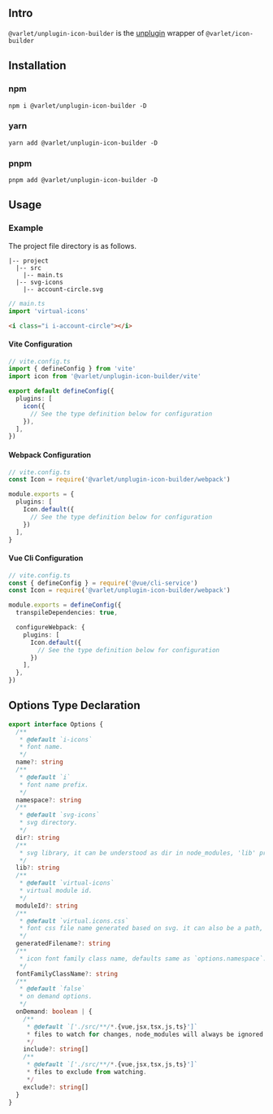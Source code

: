 ## Intro

`@varlet/unplugin-icon-builder` is the [unplugin](https://github.com/unjs/unplugin) wrapper of `@varlet/icon-builder`

## Installation

### npm

```shell
npm i @varlet/unplugin-icon-builder -D
```

### yarn

```shell
yarn add @varlet/unplugin-icon-builder -D
```

### pnpm

```shell
pnpm add @varlet/unplugin-icon-builder -D
```

## Usage

### Example

The project file directory is as follows.

```
|-- project
  |-- src
    |-- main.ts
  |-- svg-icons
    |-- account-circle.svg
```

```ts
// main.ts
import 'virtual-icons'
```

```html
<i class="i i-account-circle"></i>
```

#### Vite Configuration

```ts
// vite.config.ts
import { defineConfig } from 'vite'
import icon from '@varlet/unplugin-icon-builder/vite'

export default defineConfig({
  plugins: [
    icon({
      // See the type definition below for configuration
    }),
  ],
})
```

#### Webpack Configuration

```ts
// vite.config.ts
const Icon = require('@varlet/unplugin-icon-builder/webpack')

module.exports = {
  plugins: [
    Icon.default({ 
      // See the type definition below for configuration
    })
  ],
}
```

#### Vue Cli Configuration

```ts
// vite.config.ts
const { defineConfig } = require('@vue/cli-service')
const Icon = require('@varlet/unplugin-icon-builder/webpack')

module.exports = defineConfig({
  transpileDependencies: true,

  configureWebpack: {
    plugins: [
      Icon.default({ 
        // See the type definition below for configuration
      })
    ],
  },
})
```

## Options Type Declaration

```ts
export interface Options {
  /**
   * @default `i-icons`
   * font name.
   */
  name?: string
  /**
   * @default `i`
   * font name prefix.
   */
  namespace?: string
  /**
   * @default `svg-icons`
   * svg directory.
   */
  dir?: string
  /**
   * svg library, it can be understood as dir in node_modules, 'lib' priority is greater than dir.
   */
  lib?: string
  /**
   * @default `virtual-icons`
   * virtual module id.
   */
  moduleId?: string
  /**
   * @default `virtual.icons.css`
   * font css file name generated based on svg. it can also be a path, which must end with .css.
   */
  generatedFilename?: string
  /**
   * icon font family class name, defaults same as `options.namespace`.
   */
  fontFamilyClassName?: string
  /**
   * @default `false`
   * on demand options.
   */
  onDemand: boolean | {
    /**
     * @default `['./src/**/*.{vue,jsx,tsx,js,ts}']`
     * files to watch for changes, node_modules will always be ignored.
     */
    include?: string[]
    /**
     * @default `['./src/**/*.{vue,jsx,tsx,js,ts}']`
     * files to exclude from watching.
     */
    exclude?: string[] 
  }
}
```
